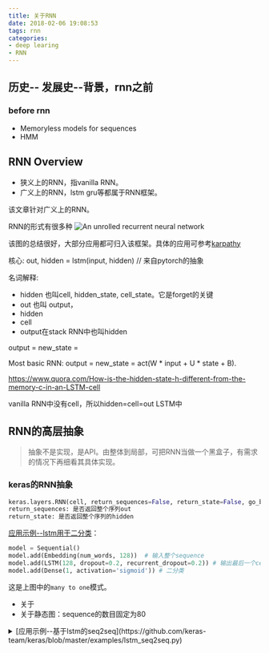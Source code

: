 ```yaml
---
title: 关于RNN
date: 2018-02-06 19:08:53
tags: rnn
categories:
- deep learing
- RNN
---
```


##



## 历史-- 发展史--背景，rnn之前

### before rnn
-  Memoryless models for sequences
-  HMM


## RNN Overview

- 狭义上的RNN，指vanilla RNN。
- 广义上的RNN，lstm gru等都属于RNN框架。

该文章针对广义上的RNN。

RNN的形式有很多种
<image title="An unrolled recurrent neural network" src="image/raw/rnn-overview-xs.png" >

该图的总结很好，大部分应用都可归入该框架。具体的应用可参考[karpathy](http://karpathy.github.io/2015/05/21/rnn-effectiveness/)
<!-- 框架之外的模型: attention -->

核心:
out, hidden = lstm(input, hidden)  // 来自pytorch的抽象


名词解释:
- hidden 也叫cell, hidden_state, cell_state。它是forget的关键
- out 也叫 output，
- hidden
- cell
- output在stack RNN中也叫hidden

output = new_state =

Most basic RNN:
output = new_state = act(W * input + U * state + B).

https://www.quora.com/How-is-the-hidden-state-h-different-from-the-memory-c-in-an-LSTM-cell

vanilla RNN中没有cell，所以hidden=cell=out
LSTM中


## RNN的高层抽象

> 抽象不是实现，是API。由整体到局部，可把RNN当做一个黑盒子，有需求的情况下再细看其具体实现。

### keras的RNN抽象

```python
keras.layers.RNN(cell, return_sequences=False, return_state=False, go_backwards=False, stateful=False, unroll=False)
return_sequences: 是否返回整个序列out
return_state: 是否返回整个序列的hidden
```


[应用示例--lstm用于二分类](https://github.com/keras-team/keras/blob/master/examples/imdb_lstm.py#L41)：

```python
model = Sequential()
model.add(Embedding(num_words, 128))  # 输入整个sequence
model.add(LSTM(128, dropout=0.2, recurrent_dropout=0.2)) # 输出最后一个cell的output
model.add(Dense(1, activation='sigmoid')) # 二分类
```
这是上图中的`many to one`模式。

- 关于
- 关于静态图：sequence的数目固定为80


<details>
  <summary>[应用示例--基于lstm的seq2seq](https://github.com/keras-team/keras/blob/master/examples/lstm_seq2seq.py)</summary>
  <div>
  ```
  # Define an input sequence and process it.
  encoder_inputs = Input(shape=(None, num_encoder_tokens))
  encoder = LSTM(latent_dim, return_state=True)
  encoder_outputs, state_h, state_c = encoder(encoder_inputs)
  # We discard `encoder_outputs` and only keep the states.
  encoder_states = [state_h, state_c]

  # Set up the decoder, using `encoder_states` as initial state.
  decoder_inputs = Input(shape=(None, num_decoder_tokens))
  # We set up our decoder to return full output sequences,
  # and to return internal states as well. We don't use the
  # return states in the training model, but we will use them in inference.
  decoder_lstm = LSTM(latent_dim, return_sequences=True, return_state=True)
  decoder_outputs, _, _ = decoder_lstm(decoder_inputs,
                                       initial_state=encoder_states)
  decoder_dense = Dense(num_decoder_tokens, activation='softmax')
  decoder_outputs = decoder_dense(decoder_outputs)
  ```
  <div>
</details>

<details>
  <summary>[应用示例--基于lstm的attention-seq2seq](https://github.com/keras-team/keras/blob/master/examples/lstm_seq2seq.py)</summary>
  <p><code>
  </code></p>
</details>


keras是对整个sequence做的抽象。因为keras是面向tensorflow和theano的静态图做的封装。



### pytorch的RNN抽象

应用示例--基于lstm的
```python
# for a sequence inputs
for input in inputs:
  # Step through the sequence one element at a time
  out, hidden = lstm(input, hidden)
```

```python
output, (h_n, c_n) = lstm(input, (h_0, c_0))
```
pytorch是动态图，会随着inputsequence

[源码实现](https://github.com/pytorch/pytorch/blob/master/torch/nn/modules/rnn.py#L346)



## tensorflow的抽象



[示例--基于lstm的语言模型](https://www.tensorflow.org/tutorials/recurrent)

```
lstm = tf.contrib.rnn.BasicLSTMCell(lstm_size)
output, state = lstm(words, state) # 这里的输入和输出都是符号，类型是tf.placeholder，lstm参数是tf.variable
```

[BasicLSTMCell源码](https://github.com/tensorflow/tensorflow/blob/master/tensorflow/python/ops/rnn_cell_impl.py#L476)


## 基于RNN的变形（mainstream variation）

### cell


### cascade rnn


char-rnn + word rnn (Finding Function in Form: Compositional Character Models for Open Vocabulary Word Representation)  
char-cnn + word rnn (Exploring the Limits of Language Modeling)


## sequence labeling

Part-of-speech Tagging


## attention





## rnn new trends



## 未分类

recurrent highway network

## 参考
[The Unreasonable Effectiveness of Recurrent Neural Networks](http://karpathy.github.io/2015/05/21/rnn-effectiveness/)

